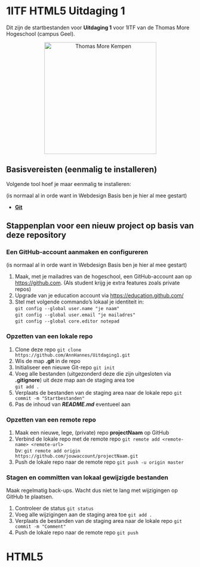 # 1ITF HTML5 Uitdaging 1
Dit zijn de startbestanden voor **Uitdaging 1** voor 1ITF van de Thomas More Hogeschool (campus Geel).

<p align="center">
    <img src="https://www.thomasmore.be/themes/wundertheme/logo.svg" alt="Thomas More Kempen" width="300" />
</p>

## Basisvereisten (eenmalig te installeren)

Volgende tool hoef je maar eenmalig te installeren:

(is normaal al in orde want in Webdesign Basis ben je hier al mee gestart)

- [**Git**](https://git-scm.com/)


## Stappenplan voor een nieuw project op basis van deze repository

### Een GitHub-account aanmaken en configureren 
(is normaal al in orde want in Webdesign Basis ben je hier al mee gestart)

1. Maak, met je mailadres van de hogeschool, een GitHub-account aan op https://github.com. (Als student krijg je extra features zoals private repos)
2. Upgrade van je education account via https://education.github.com/
3. Stel met volgende commando’s lokaal je identiteit in:   
`git config ‐‐global user.name "je naam"`   
`git config ‐‐global user.email "je mailadres"`   
`git config ‐‐global core.editor notepad`


### Opzetten van een lokale repo 
1. Clone deze repo `git clone https://github.com/AnnHannes/Uitdaging1.git`
2. Wis de map **.git** in de repo
3. Initialiseer een nieuwe Git-repo `git init`
4. Voeg alle bestanden (uitgezonderd deze die zijn uitgesloten via **.gitignore**) uit deze map aan de staging area toe   
`git add .`
5. Verplaats de bestanden van de staging area naar de lokale repo `git commit -m "Startbestanden"`
6. Pas de inhoud van ***README.md*** eventueel aan

### Opzetten van een remote repo 
1. Maak een nieuwe, lege, (private) repo **projectNaam** op GitHub   
2. Verbind de lokale repo met de remote repo `git remote add <remote‐name> <remote‐url>`   
bv: `git remote add origin https://github.com/jouwaccount/projectNaam.git`
3. Push de lokale repo naar de remote repo `git push ‐u origin master`

### Stagen en committen van lokaal gewijzigde bestanden 
Maak regelmatig back-ups. Wacht dus niet te lang met wijzigingen op GitHub te plaatsen. 

1. Controleer de status `git status`
2. Voeg alle wijzigingen aan de staging area toe `git add .`
3. Verplaats de bestanden van de staging area naar de lokale repo `git commit -m "Comment"`
4. Push de lokale repo naar de remote repo `git push`

# HTML5

